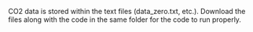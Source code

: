 
CO2 data is stored within the text files (data_zero.txt, etc.). 
Download the files along with the code in the same folder for the code to run properly. 
